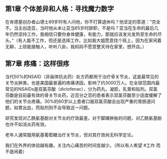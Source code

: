 ## 第1章 个体差异和人格：寻找魔力数字

在肯德基创办者山德士89岁时有人问他，你不打算退休吗？他坚定的答道：“完全不。当主创造亚，当时他从未让亚当65岁时辞职，不是吗？亚当在生命的最后几年仍然坚持工作，我相信只要你身体健康，有能力，那就应该发光发热至生命的尽头。”（有人能不工作，但还是选择工作。比如我大姐愿意找个班上，因为在家闲着无聊，上班能接触人，听听八卦。我妈妈不愿意整天待在家里，想开店。）

## 第7章 疼痛：这样很疼

当代50%的NSAID（非甾体抗炎药）处方药都用于治疗骨关节炎，这是最常见的关节炎肿类，也是美国最普遍的疼痛诱因，影响了约3000万人。在全球范围内最常见的NSAIDs是双氯芬酸（diclofenac），分为药丸，凝胶，乳膏和贴剂。双氯芬酸是目前最有效的骨关节炎药，近百分之百的患者表示双氯芬酸至少适度缓解了他们的关节炎疼痛。30%的60岁以上患者口服双氯芬酸会出现严重的胃肠道问题，如胃出血，而贴剂则不会导致这一问题。

研究发现对乙酰氨基酚对关节炎的疗效最差。对于脚踝肿胀的问题，对乙酰氨基酚也许不如消炎药有效。

老年人通常服用氨基葡萄糖治疗关节炎，但对其疗效尚无科学定论。

我们在外界的体验越有趣，关注内心痛苦的时间变越少。（所以有人希望 #工作 而不是闲着）
